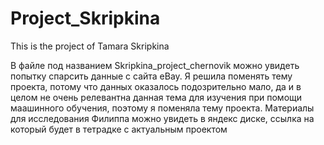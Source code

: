 # Project_Skripkina
This is the project of Tamara Skripkina

В файле под названием Skripkina_project_chernovik можно увидеть попытку спарсить данные с сайта eBay. Я решила поменять тему проекта, потому что данных оказалось подозрительно мало, да и в целом не очень релевантна данная тема для изучения при помощи маашинного обучения, поэтому я поменяла тему проекта. Материалы для исследования Филиппа можно увидеть в яндекс диске, ссылка на который будет в тетрадке с актуальным проектом
